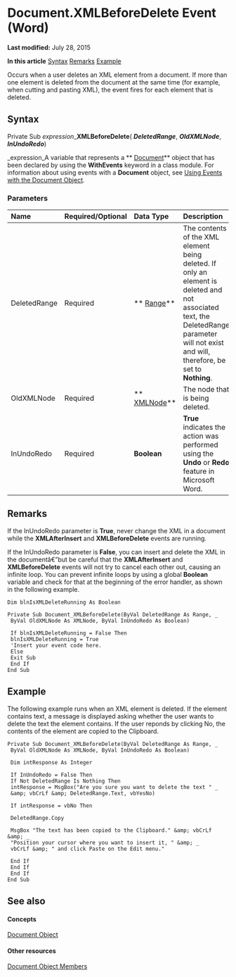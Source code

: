 
# Document.XMLBeforeDelete Event (Word)

 **Last modified:** July 28, 2015

 **In this article**
 [Syntax](#sectionSection0)
 [Remarks](#sectionSection1)
 [Example](#sectionSection2)


Occurs when a user deletes an XML element from a document. If more than one element is deleted from the document at the same time (for example, when cutting and pasting XML), the event fires for each element that is deleted.


## Syntax
<a name="sectionSection0"> </a>

Private Sub  _expression__**XMLBeforeDelete**( **_DeletedRange_**,  **_OldXMLNode_**,  **_InUndoRedo_**)

 _expression_A variable that represents a  ** [Document](8d83487a-2345-a036-a916-971c9db5b7fb.md)** object that has been declared by using the **WithEvents** keyword in a class module. For information about using events with a **Document** object, see [Using Events with the Document Object](2b043342-436a-5421-e8af-3c2c49684960.md).


### Parameters



|**Name**|**Required/Optional**|**Data Type**|**Description**|
|:-----|:-----|:-----|:-----|
|DeletedRange|Required| ** [Range](15a7a1c4-5f3f-5b6e-60e9-29688de3f274.md)**|The contents of the XML element being deleted. If only an element is deleted and not associated text, the DeletedRange parameter will not exist and will, therefore, be set to  **Nothing**.|
|OldXMLNode|Required| ** [XMLNode](fe305ba9-7375-ad4f-6036-155add17a9d0.md)**|The node that is being deleted.|
|InUndoRedo|Required| **Boolean**| **True** indicates the action was performed using the **Undo** or **Redo** feature in Microsoft Word.|

## Remarks
<a name="sectionSection1"> </a>

If the InUndoRedo parameter is  **True**, never change the XML in a document while the  **XMLAfterInsert** and **XMLBeforeDelete** events are running.

If the InUndoRedo parameter is  **False**, you can insert and delete the XML in the documentâ€”but be careful that the  **XMLAfterInsert** and **XMLBeforeDelete** events will not try to cancel each other out, causing an infinite loop. You can prevent infinite loops by using a global **Boolean** variable and check for that at the beginning of the error handler, as shown in the following example.




```
Dim blnIsXMLDeleteRunning As Boolean 
 
Private Sub Document_XMLBeforeDelete(ByVal DeletedRange As Range, _ 
 ByVal OldXMLNode As XMLNode, ByVal InUndoRedo As Boolean) 
 
 If blnIsXMLDeleteRunning = False Then 
 blnIsXMLDeleteRunning = True 
 'Insert your event code here. 
 Else 
 Exit Sub 
 End If 
End Sub
```


## Example
<a name="sectionSection2"> </a>

The following example runs when an XML element is deleted. If the element contains text, a message is displayed asking whether the user wants to delete the text the element contains. If the user reponds by clicking No, the contents of the element are copied to the Clipboard.


```
Private Sub Document_XMLBeforeDelete(ByVal DeletedRange As Range, _ 
 ByVal OldXMLNode As XMLNode, ByVal InUndoRedo As Boolean) 
 
 Dim intResponse As Integer 
 
 If InUndoRedo = False Then 
 If Not DeletedRange Is Nothing Then 
 intResponse = MsgBox("Are you sure you want to delete the text " _ 
 &amp; vbCrLf &amp; DeletedRange.Text, vbYesNo) 
 
 If intResponse = vbNo Then 
 
 DeletedRange.Copy 
 
 MsgBox "The text has been copied to the Clipboard." &amp; vbCrLf &amp; _ 
 "Position your cursor where you want to insert it, " &amp; _ 
 vbCrLf &amp; " and click Paste on the Edit menu." 
 
 End If 
 End If 
 End If 
End Sub
```


## See also
<a name="sectionSection2"> </a>


#### Concepts


 [Document Object](8d83487a-2345-a036-a916-971c9db5b7fb.md)
#### Other resources


 [Document Object Members](fc9ab457-0888-f917-3d52-387168ac23b9.md)
